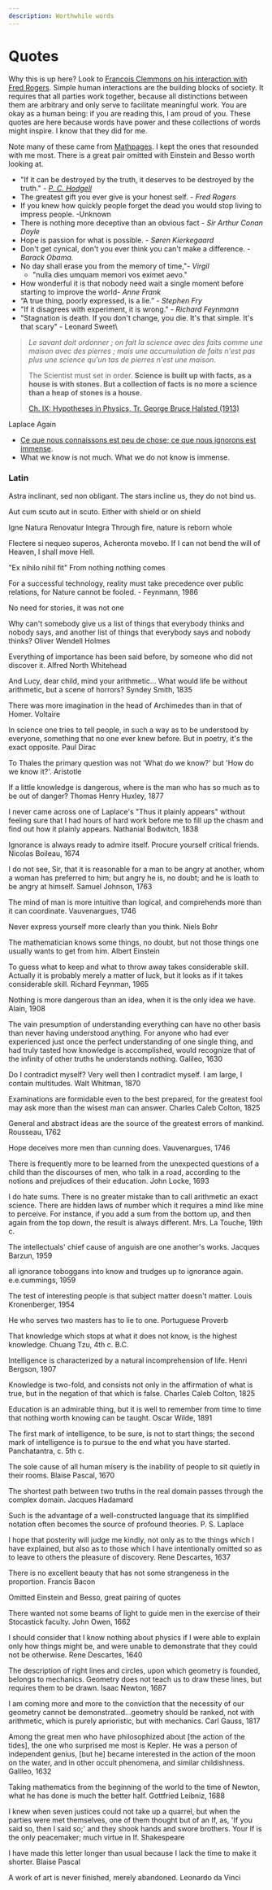 ```yaml
---
description: Worthwhile words
---
```


# Quotes

Why this is up here?  Look to [Francois Clemmons on his interaction with Fred Rogers](https://www.youtube.com/watch?v=UD7Z-O7U33c). Simple human interactions are the building blocks of society. It requires that all parties work together, because all distinctions between them are arbitrary and only serve to facilitate meaningful work. You are okay as a human being: if you are reading this, I am proud of you. These quotes are here because words have power and these collections of words might inspire. I know that they did for me. &#x20;

Note many of these came from [Mathpages](https://www.mathpages.com/home/quotes.htm). I kept the ones that resounded with me most. There is a great pair omitted with Einstein and Besso worth looking at.&#x20;

* "If it can be destroyed by the truth, it deserves to be destroyed by the truth." -   [_P. C. Hodgell_](https://quoteinvestigator.com/2016/03/13/destroy/)
* The greatest gift you ever give is your honest self. - _Fred Rogers_
* If you knew how quickly people forget the dead you would stop living to impress people. -Unknown
* There is nothing more deceptive than an obvious fact - _Sir Arthur Conan Doyle_
* Hope is passion for what is possible. - _Søren Kierkegaard_
* Don't get cynical, don't you ever think you can't make a difference. - _Barack Obama._
* No day shall erase you from the memory of time,"- _Virgil_
  * "nulla dies umquam memori vos eximet aevo."
* How wonderful it is that nobody need wait a single moment before starting to improve the world- _Anne Frank_
* “A true thing, poorly expressed, is a lie.” - _Stephen Fry_
* "If it disagrees with experiment, it is wrong." - _Richard Feynmann_
* "Stagnation is death. If you don't change, you die. It's that simple. It's that scary" - Leonard Sweet\




> _Le savant doit ordonner ; on fait la science avec des faits comme une maison avec des pierres ; mais une accumulation de faits n'est pas plus une science qu'un tas de pierres n'est une maison._
>
> The Scientist must set in order. **Science is built up with facts, as a house is with stones. But a collection of facts is no more a science than a heap of stones is a house.**
>
> [Ch. IX: Hypotheses in Physics, Tr. George Bruce Halsted (1913)](https://en.wikiquote.org/wiki/Henri\_Poincar%C3%A9)

Laplace Again&#x20;

* [Ce que nous connaissons est peu de chose; ce que nous ignorons est immense](https://todayinsci.com/L/Laplace\_Pierre/LaplacePierre-Quotations.htm).&#x20;
* What we know is not much. What we do not know is immense.

### Latin

Astra inclinant, sed non obligant. The stars incline us, they do not bind us.

Aut cum scuto aut in scuto. Either with shield or on shield

Igne Natura Renovatur Integra Through fire, nature is reborn whole

Flectere si nequeo superos, Acheronta movebo. If I can not bend the will of Heaven, I shall move Hell.

"Ex nihilo nihil fit" From nothing nothing comes

For a successful technology, reality must take precedence over public relations, for Nature cannot be fooled. - Feynmann, 1986



No need for stories, it was not one



Why can't somebody give us a list of things that everybody thinks and nobody says, and another list of things that everybody says and nobody thinks? Oliver Wendell Holmes

Everything of importance has been said before, by someone who did not discover it. Alfred North Whitehead

And Lucy, dear child, mind your arithmetic... What would life be without arithmetic, but a scene of horrors? Syndey Smith, 1835

There was more imagination in the head of Archimedes than in that of Homer. Voltaire

In science one tries to tell people, in such a way as to be understood by everyone, something that no one ever knew before. But in poetry, it's the exact opposite. Paul Dirac

To Thales the primary question was not 'What do we know?' but 'How do we know it?'. Aristotle

If a little knowledge is dangerous, where is the man who has so much as to be out of danger? Thomas Henry Huxley, 1877

I never came across one of Laplace's "Thus it plainly appears" without feeling sure that I had hours of hard work before me to fill up the chasm and find out how it plainly appears. Nathanial Bodwitch, 1838

Ignorance is always ready to admire itself. Procure yourself critical friends. Nicolas Boileau, 1674

I do not see, Sir, that it is reasonable for a man to be angry at another, whom a woman has preferred to him; but angry he is, no doubt; and he is loath to be angry at himself. Samuel Johnson, 1763

The mind of man is more intuitive than logical, and comprehends more than it can coordinate. Vauvenargues, 1746

Never express yourself more clearly than you think. Niels Bohr

The mathematician knows some things, no doubt, but not those things one usually wants to get from him. Albert Einstein

To guess what to keep and what to throw away takes considerable skill. Actually it is probably merely a matter of luck, but it looks as if it takes considerable skill. Richard Feynman, 1965

Nothing is more dangerous than an idea, when it is the only idea we have. Alain, 1908

The vain presumption of understanding everything can have no other basis than never having understood anything. For anyone who had ever experienced just once the perfect understanding of one single thing, and had truly tasted how knowledge is accomplished, would recognize that of the infinity of other truths he understands nothing. Galileo, 1630

Do I contradict myself? Very well then I contradict myself. I am large, I contain multitudes. Walt Whitman, 1870

Examinations are formidable even to the best prepared, for the greatest fool may ask more than the wisest man can answer. Charles Caleb Colton, 1825

General and abstract ideas are the source of the greatest errors of mankind. Rousseau, 1762

Hope deceives more men than cunning does. Vauvenargues, 1746

There is frequently more to be learned from the unexpected questions of a child than the discourses of men, who talk in a road, according to the notions and prejudices of their education. John Locke, 1693

I do hate sums. There is no greater mistake than to call arithmetic an exact science. There are hidden laws of number which it requires a mind like mine to perceive. For instance, if you add a sum from the bottom up, and then again from the top down, the result is always different. Mrs. La Touche, 19th c.

The intellectuals' chief cause of anguish are one another's works. Jacques Barzun, 1959

all ignorance toboggans into know and trudges up to ignorance again. e.e.cummings, 1959

The test of interesting people is that subject matter doesn't matter. Louis Kronenberger, 1954

He who serves two masters has to lie to one. Portuguese Proverb

That knowledge which stops at what it does not know, is the highest knowledge. Chuang Tzu, 4th c. B.C.

Intelligence is characterized by a natural incomprehension of life. Henri Bergson, 1907

Knowledge is two-fold, and consists not only in the affirmation of what is true, but in the negation of that which is false. Charles Caleb Colton, 1825

Education is an admirable thing, but it is well to remember from time to time that nothing worth knowing can be taught. Oscar Wilde, 1891

The first mark of intelligence, to be sure, is not to start things; the second mark of intelligence is to pursue to the end what you have started. Panchatantra, c. 5th c.

The sole cause of all human misery is the inability of people to sit quietly in their rooms. Blaise Pascal, 1670

The shortest path between two truths in the real domain passes through the complex domain. Jacques Hadamard

Such is the advantage of a well-constructed language that its simplified notation often becomes the source of profound theories. P. S. Laplace

I hope that posterity will judge me kindly, not only as to the things which I have explained, but also as to those which I have intentionally omitted so as to leave to others the pleasure of discovery. Rene Descartes, 1637

There is no excellent beauty that has not some strangeness in the proportion. Francis Bacon

Omitted Einstein and Besso, great pairing of quotes

There wanted not some beams of light to guide men in the exercise of their Stocastick faculty. John Owen, 1662

I should consider that I know nothing about physics if I were able to explain only how things might be, and were unable to demonstrate that they could not be otherwise. Rene Descartes, 1640

The description of right lines and circles, upon which geometry is founded, belongs to mechanics. Geometry does not teach us to draw these lines, but requires them to be drawn. Isaac Newton, 1687

I am coming more and more to the conviction that the necessity of our geometry cannot be demonstrated...geometry should be ranked, not with arithmetic, which is purely aprioristic, but with mechanics. Carl Gauss, 1817

Among the great men who have philosophized about \[the action of the tides], the one who surprised me most is Kepler. He was a person of independent genius, \[but he] became interested in the action of the moon on the water, and in other occult phenomena, and similar childishness. Galileo, 1632

Taking mathematics from the beginning of the world to the time of Newton, what he has done is much the better half. Gottfried Leibniz, 1688

I knew when seven justices could not take up a quarrel, but when the parties were met themselves, one of them thought but of an If, as, 'If you said so, then I said so;' and they shook hands and swore brothers. Your If is the only peacemaker; much virtue in If. Shakespeare

I have made this letter longer than usual because I lack the time to make it shorter. Blaise Pascal

A work of art is never finished, merely abandoned. Leonardo da Vinci



